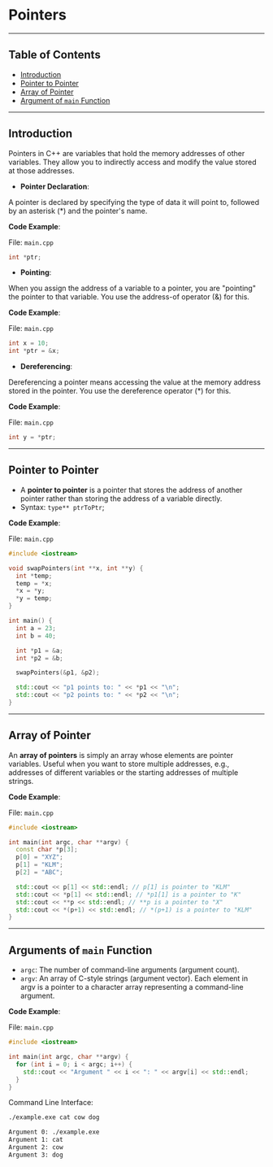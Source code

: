# Pointers

---

## Table of Contents

- [Introduction](#introduction)
- [Pointer to Pointer](#pointer-to-pointer)
- [Array of Pointer](#array-of-pointer)
- [Argument of `main` Function](#arguments-of-main-function)

---

## Introduction

Pointers in C++ are variables that hold the memory addresses of other variables. They allow you to indirectly access and modify the value stored at those addresses.

- **Pointer Declaration**:

A pointer is declared by specifying the type of data it will point to, followed by an asterisk (\*) and the pointer's name.

**Code Example**:

File: `main.cpp`

```cpp
int *ptr;
```

- **Pointing**:

When you assign the address of a variable to a pointer, you are "pointing" the pointer to that variable. You use the address-of operator (&) for this.

**Code Example**:

File: `main.cpp`

```cpp
int x = 10;
int *ptr = &x;
```

- **Dereferencing**:

Dereferencing a pointer means accessing the value at the memory address stored in the pointer. You use the dereference operator (\*) for this.

**Code Example**:

File: `main.cpp`

```cpp
int y = *ptr;
```

---

## Pointer to Pointer

- A **pointer to pointer** is a pointer that stores the address of another pointer rather than storing the address of a variable directly.
- Syntax: `type** ptrToPtr`;

**Code Example**:

File: `main.cpp`

```cpp
#include <iostream>

void swapPointers(int **x, int **y) {
  int *temp;
  temp = *x;
  *x = *y;
  *y = temp;
}

int main() {
  int a = 23;
  int b = 40;

  int *p1 = &a;
  int *p2 = &b;

  swapPointers(&p1, &p2);

  std::cout << "p1 points to: " << *p1 << "\n";
  std::cout << "p2 points to: " << *p2 << "\n";
}
```

---

## Array of Pointer

An **array of pointers** is simply an array whose elements are pointer variables.
Useful when you want to store multiple addresses, e.g., addresses of different variables or the starting addresses of multiple strings.

**Code Example**:

File: `main.cpp`

```cpp
#include <iostream>

int main(int argc, char **argv) {
  const char *p[3];
  p[0] = "XYZ";
  p[1] = "KLM";
  p[2] = "ABC";

  std::cout << p[1] << std::endl; // p[1] is pointer to "KLM"
  std::cout << *p[1] << std::endl; // *p1[1] is a pointer to "K"
  std::cout << **p << std::endl; // **p is a pointer to "X"
  std::cout << *(p+1) << std::endl; // *(p+1) is a pointer to "KLM"
}
```

---

## Arguments of `main` Function

- `argc`: The number of command-line arguments (argument count).
- `argv`: An array of C-style strings (argument vector). Each element in argv is a pointer to a character array representing a command-line argument.

**Code Example**:

File: `main.cpp`

```cpp
#include <iostream>

int main(int argc, char **argv) {
  for (int i = 0; i < argc; i++) {
    std::cout << "Argument " << i << ": " << argv[i] << std::endl;
  }
}
```

Command Line Interface:

```bash
./example.exe cat cow dog

Argument 0: ./example.exe
Argument 1: cat
Argument 2: cow
Argument 3: dog
```
